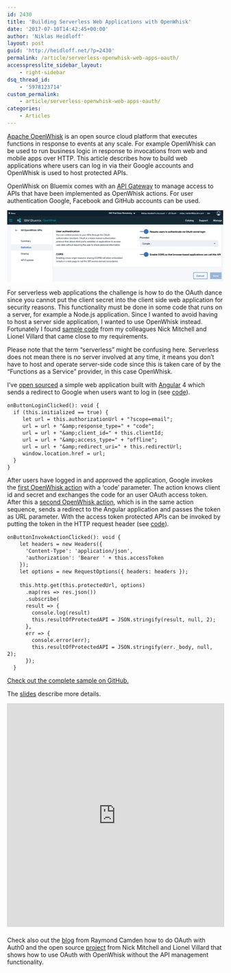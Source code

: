 ```yaml
---
id: 2430
title: 'Building Serverless Web Applications with OpenWhisk'
date: '2017-07-10T14:42:45+00:00'
author: 'Niklas Heidloff'
layout: post
guid: 'http://heidloff.net/?p=2430'
permalink: /article/serverless-openwhisk-web-apps-oauth/
accesspresslite_sidebar_layout:
    - right-sidebar
dsq_thread_id:
    - '5978123714'
custom_permalink:
    - article/serverless-openwhisk-web-apps-oauth/
categories:
    - Articles
---
```


[Apache OpenWhisk](http://openwhisk.incubator.apache.org/) is an open source cloud platform that executes functions in response to events at any scale. For example OpenWhisk can be used to run business logic in response to invocations from web and mobile apps over HTTP. This article describes how to build web applications where users can log in via their Google accounts and OpenWhisk is used to host protected APIs.

OpenWhisk on Bluemix comes with an [API Gateway](https://console.bluemix.net/docs/openwhisk/openwhisk_apigateway.html#openwhisk_apigateway) to manage access to APIs that have been implemented as OpenWhisk actions. For user authentication Google, Facebook and GitHub accounts can be used.

![image](/assets/img/2017/07/serverless-webapp.png)

For serverless web applications the challenge is how to do the OAuth dance since you cannot put the client secret into the client side web application for security reasons. This functionality must be done in some code that runs on a server, for example a Node.js application. Since I wanted to avoid having to host a server side application, I wanted to use OpenWhisk instead. Fortunately I found [sample code](https://github.com/starpit/openwhisk-oauth) from my colleagues Nick Mitchell and Lionel Villard that came close to my requirements.

Please note that the term “serverless” might be confusing here. Serverless does not mean there is no server involved at any time, it means you don’t have to host and operate server-side code since this is taken care of by the “Functions as a Service” provider, in this case OpenWhisk.

I’ve [open sourced](https://github.com/nheidloff/openwhisk-serverless-webapp) a simple web application built with [Angular](https://angular.io/) 4 which sends a redirect to Google when users want to log in (see [code](https://github.com/nheidloff/openwhisk-serverless-webapp/blob/master/angular/src/app/home.component.ts#L28)).

```
onButtonLoginClicked(): void {
  if (this.initialized == true) {
     let url = this.authorizationUrl + "?scope=email";
     url = url + "&amp;response_type=" + "code";
     url = url + "&amp;client_id=" + this.clientId;
     url = url + "&amp;access_type=" + "offline";
     url = url + "&amp;redirect_uri=" + this.redirectUrl;
     window.location.href = url;
  }
}
```

After users have logged in and approved the application, Google invokes the [first OpenWhisk action](https://github.com/nheidloff/openwhisk-serverless-webapp/blob/master/openwhisk-oauth/oauth-login.js) with a ‘code’ parameter. The action knows client id and secret and exchanges the code for an user OAuth access token. After this a [second OpenWhisk action](https://github.com/nheidloff/openwhisk-serverless-webapp/blob/master/openwhisk-oauth/oauth-redirect.js), which is in the same action sequence, sends a redirect to the Angular application and passes the token as URL parameter. With the access token protected APIs can be invoked by putting the token in the HTTP request header (see [code](https://github.com/nheidloff/openwhisk-serverless-webapp/blob/master/angular/src/app/home.component.ts#L46)).

```
onButtonInvokeActionClicked(): void {
    let headers = new Headers({
      'Content-Type': 'application/json',
      'authorization': 'Bearer ' + this.accessToken
    });
    let options = new RequestOptions({ headers: headers });

    this.http.get(this.protectedUrl, options)
      .map(res => res.json())
      .subscribe(
      result => {
        console.log(result)
        this.resultOfProtectedAPI = JSON.stringify(result, null, 2);
      },
      err => {
        console.error(err);
        this.resultOfProtectedAPI = JSON.stringify(err._body, null, 2);
      });
  }
```

[Check out the complete sample on GitHub.](https://github.com/nheidloff/openwhisk-serverless-webapp)

The [slides](https://www.slideshare.net/niklasheidloff/building-serverless-web-applications-with-openwhisk) describe more details.

<iframe allowfullscreen="" frameborder="0" height="520" marginheight="0" marginwidth="0" scrolling="no" src="http://www.slideshare.net/slideshow/embed_code/key/MFW4T2BTNJZal4" style="border:1px solid #CCC; border-width:1px 1px 0; margin-bottom:5px; max-width: 100%;" width="853"></iframe>

Check also out the [blog](https://medium.com/openwhisk/openwhisk-serverless-and-security-a-poc-c0346da33730) from Raymond Camden how to do OAuth with Auth0 and the open source [project](https://github.com/starpit/openwhisk-oauth) from Nick Mitchell and Lionel Villard that shows how to use OAuth with OpenWhisk without the API management functionality.